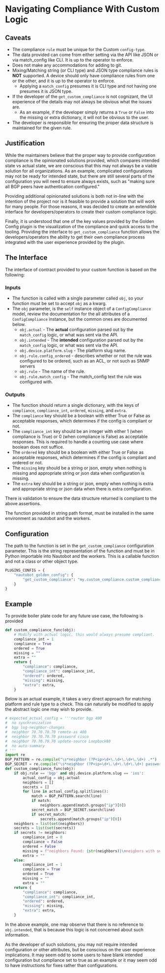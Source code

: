 # Navigating Compliance With Custom Logic

## Caveats

- The compliance `rule` must be unique for the Custom `config-type`.
- The data provided can come from either setting via the API like JSON or via match_config like CLI. It is up to the operator to enforce.
- Does not make any accommodations for adding to git.
- Mixing/Matching string (or CLI type) and JSON type compliance rules is **NOT** supported. A device should only have compliance rules from one or the other, and it is up to the operator to enforce.
    - Applying a `match_config` presumes it is CLI type and not having one presumes it is JSON type.
- If the developer of the `get_custom_compliance` is not cognizant, the UI experience of the details may not always be obvious what the issues are.
    - As an example, if the developer simply returns a `True` or `False` into the missing or extra dictionary, it will not be obvious to the user.
- The developer is responsible for ensuring the proper data structure is maintained for the given rule.

## Justification

While the maintainers believe that the proper way to provide configuration compliance is the opinionated solutions provided, which compares intended
state vs actual state, we are conscious that this may not always be a viable solution for all organizations. As an example, complicated configurations may not be ready for intended state, but there are still several parts of the configuration you will need to ensure always exists, such as "making sure all BGP peers have authentication configured."

Providing additional opinionated solutions is both not in-line with the intention of the project nor is it feasible to provide a solution that will work for many people. For those reasons, it was decided to create an extendible interface for developers/operators to create their custom compliance logic.

Finally, it is understood that one of the key values provided by the Golden Config plugin is the visualization of the compliance and quick access to the tooling. Providing the interface to `get_custom_compliance` function allows the developers/operators the ability to get their own compliance process integrated with the user experience provided by the plugin.

## The Interface

The interface of contract provided to your custom function is based on the following:

### Inputs

- The function is called with a single parameter called `obj`, so your function must be set to accept `obj` as a kwarg.
- The `obj` parameter, is the `self` instance object of a `ConfigCompliance` model, review the documentation for the all attributes of a `ConfigCompliance` instance, but the common ones are documented below.
    - `obj.actual` - The **actual** configuration parsed out by the `match_config` logic, or what was sent via the API.
    - `obj.intended` - The **intended** configuration parsed out by the `match_config` logic, or what was sent via the API.
    - `obj.device.platform.slug` -  The platform slug name.
    - `obj.rule.config_ordered` - describes whether or not the rule was configured to be ordered, such as an ACL, or not such as SNMP servers
    - `obj.rule` - The name of the rule.
    - `obj.rule.match_config` - The match_config text the rule was configured with.

### Outputs

- The function should return a single dictionary, with the keys of `compliance`, `compliance_int`, `ordered`, `missing`, and `extra`.
- The `compliance` key should be a boolean with either True or False as acceptable responses, which determines if the config is compliant or not.
- The `compliance_int` key should be an integer with either 1 (when compliance is True) or 0 (when compliance is False) as acceptable responses. This is required to handle a counting use case where boolean does not suffice.
- The `ordered` key should be a boolean with either True or False as acceptable responses, which determines if the config is compliant and ordered or not.
- The `missing` key should be a string or json, empty when nothing is missing and appropriate string or json data when configuration is missing.
- The `extra` key should be a string or json, empty when nothing is extra and appropriate string or json data when there is extra configuration.

There is validation to ensure the data structure returned is compliant to the above assertions.

The function provided in string path format, must be installed in the same environment as nautobot and the workers.

## Configuration

The path to the function is set in the `get_custom_compliance` configuration parameter. This is the string representation of the function and must be in
Python importable into Nautobot and the workers. This is a callable function and not a class or other object type.

```python
PLUGINS_CONFIG = {
    "nautobot_golden_config": {
        "get_custom_compliance": "my.custom_compliance.custom_compliance_func"
    }
}
```

## Example

To provide boiler plate code for any future use case, the following is provided

```python
def custom_compliance_func(obj):
    # Modify with actual logic, this would always presume compliant.
    compliance_int = 1
    compliance = True
    ordered = True
    missing = ""
    extra = ""
    return {
        "compliance": compliance,
        "compliance_int": compliance_int,
        "ordered": ordered,
        "missing": missing,
        "extra": extra,
    }
```

Below is an actual example, it takes a very direct approach for matching platform and rule type to a check. This can naturally be modified to apply the abstract logic one may wish to provide.

```python
# expected_actual_config = '''router bgp 400
#  no synchronization
#  bgp log-neighbor-changes
#  neighbor 70.70.70.70 remote-as 400
#  neighbor 70.70.70.70 password cisco
#  neighbor 70.70.70.70 update-source Loopback80
#  no auto-summary
# '''
import re
BGP_PATTERN = re.compile("\s*neighbor (?P<ip>\d+\.\d+\.\d+\.\d+) .*")
BGP_SECRET = re.compile("\s*neighbor (?P<ip>\d+\.\d+\.\d+\.\d+) password (\S+).*")
def custom_compliance_func(obj):
    if obj.rule == 'bgp' and obj.device.platform.slug == 'ios':
        actual_config = obj.actual
        neighbors = []
        secrets = []
        for line in actual_config.splitlines():
            match = BGP_PATTERN.search(line)
            if match:
                neighbors.append(match.groups("ip")[0])
            secret_match = BGP_SECRET.search(line)
            if secret_match:
                secrets.append(match.groups("ip")[0])
    neighbors = list(set(neighbors))
    secrets = list(set(secrets))
    if secrets != neighbors:
        compliance_int = 0
        compliance = False
        ordered = False
        missing = f"neighbors Found: {str(neighbors)}\nneigbors with secrets found: {str(secrets)}"
        extra = ""
    else:
        compliance_int = 1
        compliance = True
        ordered = True
        missing = ""
        extra = ""
    return {
        "compliance": compliance,
        "compliance_int": compliance_int,
        "ordered": ordered,
        "missing": missing,
        "extra": extra,
    }
```

In the above example, one may observe that there is no reference to `obj.intended`, that is because this logic is not concerned about such information.

As the developer of such solutions, you may not require intended configuration or other attributes, but be conscious on the user experience implications. It may seem odd to some users to have blank intended configuration but compliance set to true as an example or it may seem odd to have instructions for fixes rather than configurations.

